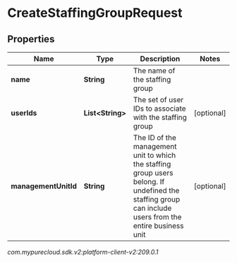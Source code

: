 # CreateStaffingGroupRequest


## Properties

| Name | Type | Description | Notes |
| ------------ | ------------- | ------------- | ------------- |
| **name** | **String** | The name of the staffing group |  |
| **userIds** | **List&lt;String&gt;** | The set of user IDs to associate with the staffing group |  [optional] |
| **managementUnitId** | **String** | The ID of the management unit to which the staffing group users belong. If undefined the staffing group can include users from the entire business unit |  [optional] |




_com.mypurecloud.sdk.v2:platform-client-v2:209.0.1_
